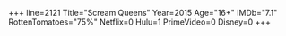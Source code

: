 +++
line=2121
Title="Scream Queens"
Year=2015
Age="16+"
IMDb="7.1"
RottenTomatoes="75%"
Netflix=0
Hulu=1
PrimeVideo=0
Disney=0
+++

